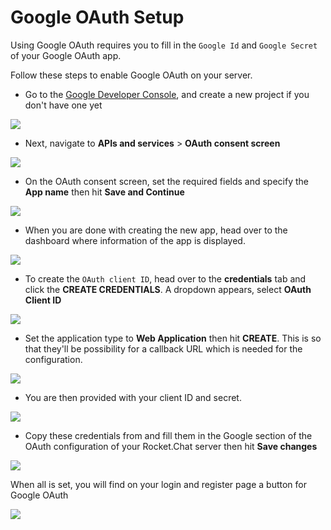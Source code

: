 # Google OAuth Setup

Using Google OAuth requires you to fill in the `Google Id` and `Google Secret` of your Google OAuth app.

Follow these steps to enable Google OAuth on your server.

* Go to the [Google Developer Console](https://console.developers.google.com), and create a new project if you don't have one yet

![](<../../../../../.gitbook/assets/image (657) (1) (1) (1) (1).png>)

* Next, navigate to **APIs and services** > **OAuth consent screen**

![](<../../../../../.gitbook/assets/image (689) (1) (1).png>)

* On the OAuth consent screen, set the required fields and specify the **App name** then hit **Save and Continue**

![](<../../../../../.gitbook/assets/image (640) (1) (1).png>)

* When you are done with creating the new app, head over to the dashboard where information of the app is displayed.

![](<../../../../../.gitbook/assets/image (651) (1) (1).png>)

* To create the `OAuth client ID`, head over to the **credentials** tab and click the **CREATE CREDENTIALS**. A dropdown appears, select **OAuth Client ID**

![](<../../../../../.gitbook/assets/image (652) (1) (1) (1).png>)

* Set the application type to **Web Application** then hit **CREATE**. This is so that they'll be possibility for a callback URL which is needed for the configuration.

![](<../../../../../.gitbook/assets/image (650) (1) (1).png>)

* You are then provided with your client ID and secret.

![](<../../../../../.gitbook/assets/image (642) (1) (1) (1).png>)

* Copy these credentials from and fill them in the Google section of the OAuth configuration of your Rocket.Chat server then hit **Save changes**

![](<../../../../../.gitbook/assets/image (666) (1) (1).png>)

When all is set, you will find on your login and register page a button for Google OAuth

![](<../../../../../.gitbook/assets/image (680) (1) (1) (1).png>)
